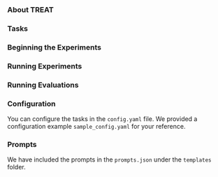 ### About TREAT

### Tasks

### Beginning the Experiments

### Running Experiments

### Running Evaluations

### Configuration
You can configure the tasks in the `config.yaml` file.
We provided a configuration example `sample_config.yaml` for your reference.

### Prompts
We have included the prompts in the `prompts.json` under the `templates` folder.
